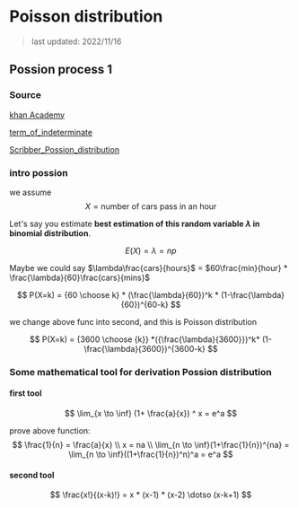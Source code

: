 # Poisson distribution

> last updated: 2022/11/16

## Possion process 1

### Source

[khan Academy](https://www.youtube.com/watch?v=3z-M6sbGIZ0&list=PL1328115D3D8A2566&index=15&ab_channel=KhanAcademy)

[term_of_indeterminate](https://byjus.com/maths/indeterminate-forms/#:~:text=The%20term%20“indeterminate”%20means%20an,the%20substitution%20of%20the%20limits.)

[Scribber_Possion_distribution](https://www.scribbr.com/statistics/poisson-distribution/)

### intro possion

we assume
$$
X = \text{number of cars pass in an hour}
$$

Let's say you estimate **best estimation of this random variable $\lambda$ in binomial distribution**.

$$
E(X) = \lambda = np
$$

Maybe we could say $\lambda\frac{cars}{hours}$ = $60\frac{min}{hour} * \frac{\lambda}{60}\frac{cars}{mins}$

$$
P(X=k) = {60 \choose k} * (\frac{\lambda}{60})^k * (1-\frac{\lambda}{60})^{60-k}
$$

we change above func into second, and this is Poisson distribution

$$
P(X=k) = {3600 \choose {k}} *({\frac{\lambda}{3600}})^k* (1-\frac{\lambda}{3600})^{3600-k}
$$

### Some mathematical tool for derivation Possion distribution

#### first tool

$$
\lim_{x \to \inf} (1+ \frac{a}{x}) ^ x = e^a
$$

prove above function:
$$
\frac{1}{n} = \frac{a}{x} \\
x = na \\
\lim_{n \to \inf}(1+\frac{1}{n})^{na} = \lim_{n \to \inf}((1+\frac{1}{n})^n)^a = e^a
$$

#### second tool

$$
\frac{x!}{(x-k)!} = x * (x-1) * (x-2) \dotso (x-k+1)
$$
